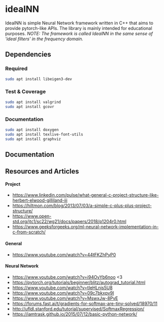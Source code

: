 # idealNN
IdealNN is simple Neural Network framework written in C++ that aims to provide pytorch-like APIs. The library is mainly intended for educational purposes.
_NOTE: The framework is called IdealNN in the same sense of 'ideal filters' in the frequency domain._

## Dependencies

### Required
```bash
sudo apt install libeigen3-dev 
```

### Test & Coverage
```bash
sudo apt install valgrind
sudo apt install gcovr
```

### Documentation
```bash
sudo apt install doxygen
sudo apt install texlive-font-utils
sudo apt install graphviz
```

## Documentation



## Resources and Articles

#### Project
- https://www.linkedin.com/pulse/what-general-c-project-structure-like-herbert-elwood-gilliland-iii
- https://hiltmon.com/blog/2013/07/03/a-simple-c-plus-plus-project-structure/
- https://www.open-std.org/jtc1/sc22/wg21/docs/papers/2018/p1204r0.html
- https://www.geeksforgeeks.org/ml-neural-network-implementation-in-c-from-scratch/

#### General
- https://www.youtube.com/watch?v=44tFKZhPyP0

#### Neural Network
- https://www.youtube.com/watch?v=i94OvYb6noo <3
- https://pytorch.org/tutorials/beginner/blitz/autograd_tutorial.html
- https://www.youtube.com/watch?v=tIeHLnjs5U8
- https://www.youtube.com/watch?v=09c7bkxpv9I
- https://www.youtube.com/watch?v=MswxJw-8PvE
- https://forums.fast.ai/t/gradients-for-softmax-are-tiny-solved/18970/11
- http://ufldl.stanford.edu/tutorial/supervised/SoftmaxRegression/
- https://iamtrask.github.io/2015/07/12/basic-python-network/
